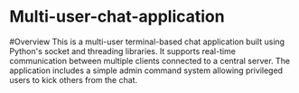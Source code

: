 # Multi-user-chat-application

#Overview
 This is a multi-user terminal-based chat application built using Python's socket and threading libraries. It supports real-time communication between multiple clients connected  to a central server. The application includes a simple admin command system allowing privileged users to kick others from the chat.

